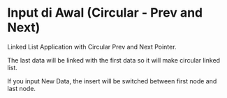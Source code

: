 # Input di Awal (Circular - Prev and Next)
Linked List Application with Circular Prev and Next Pointer.

The last data will be linked with the first data so it will make circular linked list.

If you input New Data, the insert will be switched between first node and last node.
